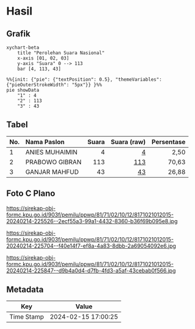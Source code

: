 # Hasil

## Grafik

```mermaid
xychart-beta
    title "Perolehan Suara Nasional"
    x-axis [01, 02, 03]
    y-axis "Suara" 0 --> 113
    bar [4, 113, 43]
```

```mermaid
%%{init: {"pie": {"textPosition": 0.5}, "themeVariables": {"pieOuterStrokeWidth": "5px"}} }%%
pie showData
    "1" : 4
    "2" : 113
    "3" : 43
```

## Tabel

| No. | Nama Paslon    | Suara | Suara (raw) | Persentase |
|:--- |:-------------- | -----:| -----------:| ----------:|
| 1   | ANIES MUHAIMIN | 4     | [4][p-1]    | 2,50       |
| 2   | PRABOWO GIBRAN | 113   | [113][p-2]  | 70,63      |
| 3   | GANJAR MAHFUD  | 43    | [43][p-3]   | 26,88      |


[p-1]: https://github.com/gigit-pemilu/pemilu-2024/blob/main/pilpres/hitung-suara/sub/81-maluku/sub/71-kota-ambon/sub/02-sirimau/sub/1012-amantelu/sub/015-tps/sub/paslon-1.txt
[p-2]: https://github.com/gigit-pemilu/pemilu-2024/blob/main/pilpres/hitung-suara/sub/81-maluku/sub/71-kota-ambon/sub/02-sirimau/sub/1012-amantelu/sub/015-tps/sub/paslon-2.txt
[p-3]: https://github.com/gigit-pemilu/pemilu-2024/blob/main/pilpres/hitung-suara/sub/81-maluku/sub/71-kota-ambon/sub/02-sirimau/sub/1012-amantelu/sub/015-tps/sub/paslon-3.txt

## Foto C Plano

https://sirekap-obj-formc.kpu.go.id/903f/pemilu/ppwp/81/71/02/10/12/8171021012015-20240214-225526--2ecf55a3-99a1-4432-8360-b36f69b095e8.jpg

https://sirekap-obj-formc.kpu.go.id/903f/pemilu/ppwp/81/71/02/10/12/8171021012015-20240214-225704--f40e14f7-ef8a-4a83-8dbb-2a69054092e6.jpg

https://sirekap-obj-formc.kpu.go.id/903f/pemilu/ppwp/81/71/02/10/12/8171021012015-20240214-225847--d9b4a0d4-d7fb-4fd3-a5af-43cebab0f566.jpg


## Metadata

| Key        | Value               |
| ---------- | ------------------- |
| Time Stamp | 2024-02-15 17:00:25 |



